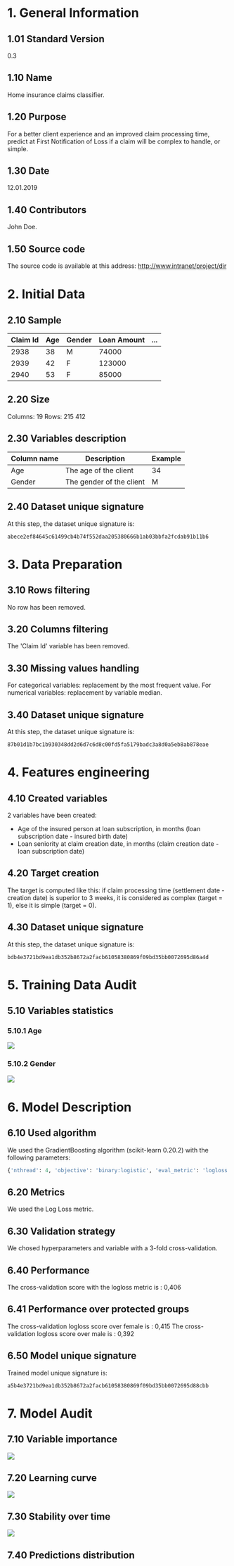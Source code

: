 # 1. General Information
## 1.01 Standard Version
0.3
## 1.10 Name
Home insurance claims classifier.
## 1.20 Purpose
For a better client experience and an improved claim processing time, predict at First Notification of Loss if a claim will be complex to handle, or simple. 
## 1.30 Date
12.01.2019

## 1.40 Contributors
John Doe. 

## 1.50 Source code
The source code is available at this address: http://www.intranet/project/dir

# 2. Initial Data 
## 2.10 Sample
| Claim Id   | Age | Gender | Loan Amount  | ...|
| ------------- |-------------|-------------|-------------|-------------|
| 2938           | 38 |M|74000
| 2939      | 42      |   F |123000
| 2940      | 53      |   F |85000
## 2.20 Size
Columns: 19
Rows: 215 412
## 2.30 Variables description

| Column name   | Description | Example |
| ------------- |-------------|-------------|
| Age           | The age of the client |34
| Gender      | The gender of the client      |   M |

## 2.40 Dataset unique signature
At this step, the dataset unique signature is:
```
abece2ef84645c61499cb4b74f552daa205380666b1ab03bbfa2fcdab91b11b6
```

# 3. Data Preparation 
## 3.10 Rows filtering
No row has been removed.

## 3.20 Columns filtering
The 'Claim Id' variable has been removed.

## 3.30 Missing values handling
For categorical variables: replacement by the most frequent value.
For numerical variables: replacement by variable median. 

## 3.40 Dataset unique signature
At this step, the dataset unique signature is:
```
87b01d1b7bc1b930348dd2d6d7c6d8c00fd5fa5179badc3a8d0a5eb8ab878eae
```

# 4. Features engineering

## 4.10 Created variables
2 variables have been created: 
- Age of the insured person at loan subscription, in months (loan subscription date - insured birth date)
- Loan seniority at claim creation date, in months (claim creation date - loan subscription date)

## 4.20 Target creation
The target is computed like this: if claim processing time (settlement date - creation date) is superior to 3 weeks, it is considered as complex (target = 1), else it is simple (target = 0).

## 4.30 Dataset unique signature
At this step, the dataset unique signature is:
```
bdb4e3721bd9ea1db352b8672a2facb61058380869f09bd35bb0072695d86a4d
```
# 5. Training Data Audit

## 5.10 Variables statistics
### 5.10.1 Age
![](./img/chart1.png)

### 5.10.2 Gender
![](./img/chart2.png)

# 6. Model Description

## 6.10 Used algorithm
We used the GradientBoosting algorithm (scikit-learn 0.20.2) with the following parameters: 

```python
{'nthread': 4, 'objective': 'binary:logistic', 'eval_metric': 'logloss', 'colsample_bytree': 1, 'silent': 1, 'subsample': 0.8, 'learning_rate': 0.2, 'max_depth': 8, 'min_child_weight': 8, 'lambda': 1, 'alpha': 1}
```

## 6.20 Metrics
We used the Log Loss metric. 

## 6.30 Validation strategy
We chosed hyperparameters and variable with a 3-fold cross-validation. 

## 6.40 Performance
The cross-validation score with the logloss metric is : 0,406

## 6.41 Performance over protected groups
The cross-validation logloss score over female is : 0,415
The cross-validation logloss score over male is : 0,392

## 6.50 Model unique signature
Trained model unique signature is:
```
a5b4e3721bd9ea1db352b8672a2facb61058380869f09bd35bb0072695d88cbb
```


# 7. Model Audit
## 7.10 Variable importance
![](./img/chart3.png)

## 7.20 Learning curve
![](./img/chart4.png)

## 7.30 Stability over time
![](./img/chart5.png)

## 7.40 Predictions distribution
